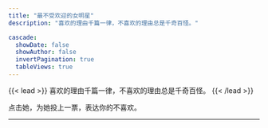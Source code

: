```yaml
---
title: "最不受欢迎的女明星"
description: "喜欢的理由千篇一律，不喜欢的理由总是千奇百怪。"

cascade:
  showDate: false
  showAuthor: false
  invertPagination: true
  tableViews: true
---
```


{{< lead >}}
喜欢的理由千篇一律，不喜欢的理由总是千奇百怪。
{{< /lead >}}

点击她，为她投上一票，表达你的不喜欢。

---
